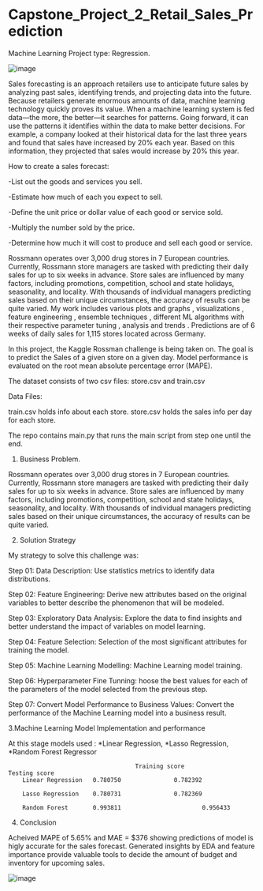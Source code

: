 # Capstone_Project_2_Retail_Sales_Prediction

Machine Learning Project type: Regression.

![image](https://user-images.githubusercontent.com/114379464/234185158-69d9f49c-6845-4f2c-b541-2d18b803c69f.png)


Sales forecasting is an approach retailers use to anticipate future sales by analyzing past sales, identifying trends, and projecting data into the future. Because retailers generate enormous amounts of data, machine learning technology quickly proves its value. When a machine learning system is fed data—the more, the better—it searches for patterns. Going forward, it can use the patterns it identifies within the data to make better decisions. For example, a company looked at their historical data for the last three years and found that sales have increased by 20% each year. Based on this information, they projected that sales would increase by 20% this year.



How to create a sales forecast:

-List out the goods and services you sell.

-Estimate how much of each you expect to sell.

-Define the unit price or dollar value of each good or service sold.

-Multiply the number sold by the price.

-Determine how much it will cost to produce and sell each good or service.



Rossmann operates over 3,000 drug stores in 7 European countries. Currently, Rossmann store managers are tasked with predicting their daily sales for up to six weeks in advance. Store sales are influenced by many factors, including promotions, competition, school and state holidays, seasonality, and locality. With thousands of individual managers predicting sales based on their unique circumstances, the accuracy of results can be quite varied. My work includes various plots and graphs , visualizations , feature engineering , ensemble techniques , different ML algorithms with their respective parameter tuning , analysis and trends . Predictions are of 6 weeks of daily sales for 1,115 stores located across Germany.

In this project, the Kaggle Rossman challenge is being taken on. The goal is to predict the Sales of a given store on a given day. Model performance is evaluated on the root mean absolute percentage error (MAPE).

The dataset consists of two csv files: store.csv and train.csv

Data Files:

train.csv holds info about each store. store.csv holds the sales info per day for each store.

The repo contains main.py that runs the main script from step one until the end.

1. Business Problem.

Rossmann operates over 3,000 drug stores in 7 European countries. Currently, Rossmann store managers are tasked with predicting their daily sales for up to six weeks in advance. Store sales are influenced by many factors, including promotions, competition, school and state holidays, seasonality, and locality. With thousands of individual managers predicting sales based on their unique circumstances, the accuracy of results can be quite varied.

2. Solution Strategy

My strategy to solve this challenge was:

Step 01: Data Description: Use statistics metrics to identify data distributions.

Step 02: Feature Engineering: Derive new attributes based on the original variables to better describe the phenomenon that will be modeled.

Step 03: Exploratory Data Analysis: Explore the data to find insights and better understand the impact of variables on model learning.

Step 04: Feature Selection: Selection of the most significant attributes for training the model.

Step 05: Machine Learning Modelling: Machine Learning model training.

Step 06: Hyperparameter Fine Tunning: hoose the best values for each of the parameters of the model selected from the previous step.

Step 07: Convert Model Performance to Business Values: Convert the performance of the Machine Learning model into a business result.

3.Machine Learning Model Implementation and performance

At this stage models used : *Linear Regression, *Lasso Regression, *Random Forest Regressor

                                        Training score                Testing score 
		Linear Regression	0.780750		       0.782392
		
		Lasso Regression	0.780731		       0.782369
		
		Random Forest    	0.993811             	       0.956433
4. Conclusion

Acheived MAPE of 5.65% and MAE = $376 showing predictions of model is higly accurate for the sales forecast. Generated insights by EDA and feature importance provide valuable tools to decide the amount of budget and inventory for upcoming sales.


![image](https://user-images.githubusercontent.com/114379464/234185296-4478f040-c11a-4375-a2a7-b0a638e3a9e7.png)

